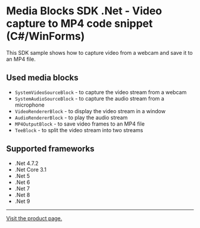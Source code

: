 ﻿# Media Blocks SDK .Net - Video capture to MP4 code snippet (C#/WinForms)

This SDK sample shows how to capture video from a webcam and save it to an MP4 file.

## Used media blocks

* `SystemVideoSourceBlock` - to capture the video stream from a webcam
* `SystemAudioSourceBlock` - to capture the audio stream from a microphone
* `VideoRendererBlock` - to display the video stream in a window
* `AudioRendererBlock` - to play the audio stream
* `MP4OutputBlock` - to save video frames to an MP4 file
* `TeeBlock` - to split the video stream into two streams

## Supported frameworks

* .Net 4.7.2
* .Net Core 3.1
* .Net 5
* .Net 6
* .Net 7
* .Net 8
* .Net 9

---

[Visit the product page.](https://www.visioforge.com/video-capture-sdk-net)
